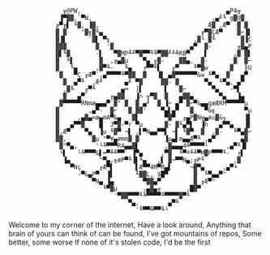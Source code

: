 
     
     
     
                   ╥@PW,                                        ▄P4╦
                  ▐▀▓▓,`▀N,                                 ,▄╝╙ g▓U▓
                 ╔▀╔▌ ╙▓, ▐▓,                              Æ▓ ,Æ▀  ▓ ▓
                 ▓ ▓    "▓╗▓╙▄                           ╔▀▓ÇÆ▀    ▓⌐▐▌
                 ▓▐▌      `▓▌ ▀╗                       ,▓└ ▓╙       ▓▐C
                 ▓▓▓        ▓  '▓                     ▄▀  ▓-       ╓▓▄P
                 ▓▌╙▓       -▌   ▀▓MP╨╜▀▓▀▀╙╚▀▓▓╜╜╩RB▀    ▌       ,▓ ▓▌
                 ▓  ╙▌       ▓  ,╔▄▓µ    ▀▄ ╓▓-    ▓▓▄,  ▓-       ▓  ▓⌐
                 ▓   ╙▄     ,▓▀╚-   ╚▄   ╒▀▀╙▌   ╓▀    ╙▀▓w      ▓   ╟U
                 `▓   ▀Ç ╓Æ▀`,▄▀▀▀▀╙▀▓▓  ▓   ▐▌ ▄▓▀▀▀▀▀▀&w ╙▀▄  ▓   ▄▀
                   ▓  ▄▀╙  ,Æ╜      ▄╝ ▀▓     ▓▓- ▓       ▀▄  ╙▀▄, ▄▀
                   ,▓╚   ╓▀╙       ▄═  ]▌      ▌   ▓⌐       ▀▄   -▀▌
                   ▓   ▄▀`      ╓▄▓▓   ▐∩ ╥▀▓  ▓   ▄▓▓▄       ▀▄   ▐▄
                  ▓▀▀▀▀▀RNmæ▄▄▄▀`▓" ▓  ▓ ▄╜  ▓ ▐⌐ ▄▀ ▓⌐▀&▄▄gæÆRM▀▀▀▀▀µ
                 ▓        ,▄▀-  ▓⌐   ▓ ▓▓'    ▀▄▌▄▀   ▓   ▀&╗        ▀µ
                 ▓     ,▄▓▄∞æ▄mA▀&▄   ▓▌       ▀▓▀  ╓▄P▓N╦▄æ⌂▓&╖     ▐▌
                 ▓   ▄▀▀▓    █  J▀▓-▀r ▀µ      ▓- ▓╙▄▀▌  ▐h   ▄▀▀▄   ▐▌
                 ▓,Æ▀    ▀▄  ▐µ ╙▓▀ ¬▌ ,▌▀N▄▄▀▀▌ ¬▌ ╙▓▀  ▓  ,▓-   ╙▀▄▓⌐
                 ▓▓,      `▓µ "▀¥▄æmm▓ ▓       ▐µ▄▌m▄▄Æ▀╙ ,▄▀       ▄▓
                  ▓"▀▄,     '└╚▀▀▀R4▄▄▓▌       ,▓▄▄▄4╩▀▀▀▀└     ,▄▀╙▐▌
                  └▌   └╚▀▀▀&▌═▀╨╨▀▀` ▐▀▄     ,▀▓  ╙▀ª╨╨▀M▓P▀▀▀╙-  ╒▌
                   ▐▄        "▀▄,╥æP▀╙▐▌╙▄   ,▌ ▓¬▀▀N▄;╔P╙        ,▓
                     ▀Nç     ╓Æ▀▌      ▌Æ▀▀4M▀R▄▌     ¬▓▀▄     ,▄▀╘
                       -▀&▄P▀  ▐▌      ╙▓▓L, $█▀       ▓  ╙▀▄▄▀"
                           ▀N▄ ▐▄        ▀▓▓▄▀         ▓ ╓Æ▀"
                              ╙▀▓µ       ,▄▓▄╓       ,█▓▀
                                 '▀▓▓▀▀▀╙╚▀▀▀▀╙▀▀▀▀▓▀╙
                                     ▀▄,        ▄▀╙
                                       '╙▀▀╩▀▀╚└
     
     
Welcome to my corner of the internet,
Have a look around,
Anything that brain of yours can think of can be found,
I've got mountains of repos,
Some better, some worse
If none of it's stolen code, I'd be the first
